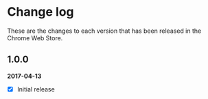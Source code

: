 # Change log

These are the changes to each version that has been released in the Chrome Web Store.

## 1.0.0 
**2017-04-13** 
- [x] Initial release



<!-- gregt todos

add logo to copy to clipboard
//http://jsfiddle.net/Starx/sgb4888k/2/
add languages latin welsh esperanto irish hindi

POST LIVE
test google analytics
add github issues to email link section ? 
mads kristensens tweet about low nbr of reviews

-->